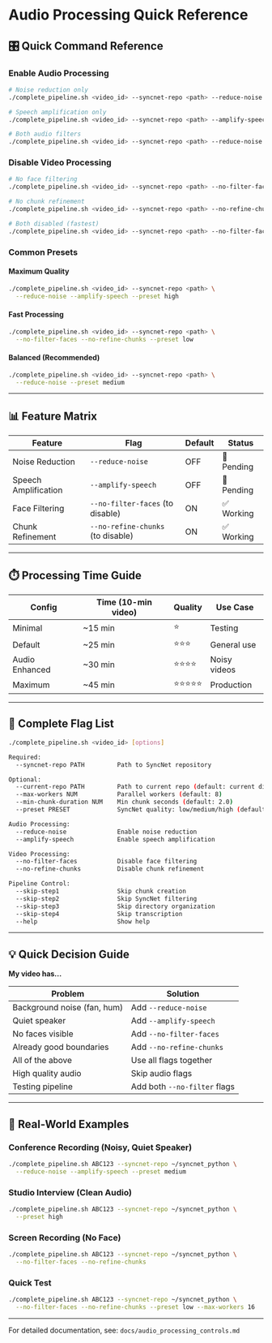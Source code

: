 # Audio Processing Quick Reference

## 🎛️ Quick Command Reference

### Enable Audio Processing
```bash
# Noise reduction only
./complete_pipeline.sh <video_id> --syncnet-repo <path> --reduce-noise

# Speech amplification only
./complete_pipeline.sh <video_id> --syncnet-repo <path> --amplify-speech

# Both audio filters
./complete_pipeline.sh <video_id> --syncnet-repo <path> --reduce-noise --amplify-speech
```

### Disable Video Processing
```bash
# No face filtering
./complete_pipeline.sh <video_id> --syncnet-repo <path> --no-filter-faces

# No chunk refinement
./complete_pipeline.sh <video_id> --syncnet-repo <path> --no-refine-chunks

# Both disabled (fastest)
./complete_pipeline.sh <video_id> --syncnet-repo <path> --no-filter-faces --no-refine-chunks
```

### Common Presets

#### Maximum Quality
```bash
./complete_pipeline.sh <video_id> --syncnet-repo <path> \
  --reduce-noise --amplify-speech --preset high
```

#### Fast Processing
```bash
./complete_pipeline.sh <video_id> --syncnet-repo <path> \
  --no-filter-faces --no-refine-chunks --preset low
```

#### Balanced (Recommended)
```bash
./complete_pipeline.sh <video_id> --syncnet-repo <path> \
  --reduce-noise --preset medium
```

---

## 📊 Feature Matrix

| Feature | Flag | Default | Status |
|---------|------|---------|--------|
| Noise Reduction | `--reduce-noise` | OFF | 🔄 Pending |
| Speech Amplification | `--amplify-speech` | OFF | 🔄 Pending |
| Face Filtering | `--no-filter-faces` (to disable) | ON | ✅ Working |
| Chunk Refinement | `--no-refine-chunks` (to disable) | ON | ✅ Working |

---

## ⏱️ Processing Time Guide

| Config | Time (10-min video) | Quality | Use Case |
|--------|---------------------|---------|----------|
| Minimal | ~15 min | ⭐ | Testing |
| Default | ~25 min | ⭐⭐⭐ | General use |
| Audio Enhanced | ~30 min | ⭐⭐⭐⭐ | Noisy videos |
| Maximum | ~45 min | ⭐⭐⭐⭐⭐ | Production |

---

## 🔧 Complete Flag List

```bash
./complete_pipeline.sh <video_id> [options]

Required:
  --syncnet-repo PATH         Path to SyncNet repository

Optional:
  --current-repo PATH         Path to current repo (default: current dir)
  --max-workers NUM           Parallel workers (default: 8)
  --min-chunk-duration NUM    Min chunk seconds (default: 2.0)
  --preset PRESET             SyncNet quality: low/medium/high (default: high)

Audio Processing:
  --reduce-noise              Enable noise reduction
  --amplify-speech            Enable speech amplification

Video Processing:
  --no-filter-faces           Disable face filtering
  --no-refine-chunks          Disable chunk refinement

Pipeline Control:
  --skip-step1                Skip chunk creation
  --skip-step2                Skip SyncNet filtering
  --skip-step3                Skip directory organization
  --skip-step4                Skip transcription
  --help                      Show help
```

---

## 💡 Quick Decision Guide

**My video has...**

| Problem | Solution |
|---------|----------|
| Background noise (fan, hum) | Add `--reduce-noise` |
| Quiet speaker | Add `--amplify-speech` |
| No faces visible | Add `--no-filter-faces` |
| Already good boundaries | Add `--no-refine-chunks` |
| All of the above | Use all flags together |
| High quality audio | Skip audio flags |
| Testing pipeline | Add both `--no-filter` flags |

---

## 📝 Real-World Examples

### Conference Recording (Noisy, Quiet Speaker)
```bash
./complete_pipeline.sh ABC123 --syncnet-repo ~/syncnet_python \
  --reduce-noise --amplify-speech --preset medium
```

### Studio Interview (Clean Audio)
```bash
./complete_pipeline.sh ABC123 --syncnet-repo ~/syncnet_python \
  --preset high
```

### Screen Recording (No Face)
```bash
./complete_pipeline.sh ABC123 --syncnet-repo ~/syncnet_python \
  --no-filter-faces --no-refine-chunks
```

### Quick Test
```bash
./complete_pipeline.sh ABC123 --syncnet-repo ~/syncnet_python \
  --no-filter-faces --no-refine-chunks --preset low --max-workers 16
```

---

For detailed documentation, see: `docs/audio_processing_controls.md`
